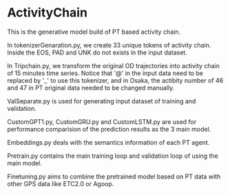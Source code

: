 # ActivityChain
This is the generative model build of PT based activity chain.

In tokenizerGenaration.py, we create 33 unique tokens of activity chain. Inside the EOS, PAD and UNK do not exists in the input dataset.

In Tripchain.py, we transform the original OD trajectories into activity chain of 15 minutes time series. Notice that '@' in the input data need to be replaced by '_' to use this tokenizer, and in Osaka, the actibity number of 46 and 47 in PT original data needed to be changed manually.

ValSeparate.py is used for generating input dataset of training and validation.

CustomGPT1.py, CustomGRU.py and CustomLSTM.py are used for performance comparision of the prediction results as the 3 main model.

Embeddings.py deals with the semantics information of each PT agent.

Pretrain.py contains the main training loop and validation loop of using the main model.

Finetuning.py aims to combine the pretrained model based on PT data with other GPS data like ETC2.0 or Agoop.
